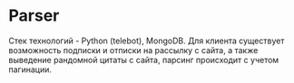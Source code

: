 # Parser
Стек технологий - Python (telebot), MongoDB. Для клиента существует возможность подписки и отписки на рассылку с сайта, а также выведение рандомной цитаты с сайта, парсинг происходит с учетом пагинации.
